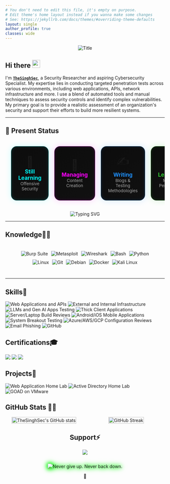 ```yaml
---
# You don't need to edit this file, it's empty on purpose.
# Edit theme's home layout instead if you wanna make some changes
# See: https://jekyllrb.com/docs/themes/#overriding-theme-defaults
layout: single
author_profile: true
classes: wide
---
```



<div align="center">
  <img src="https://readme-typing-svg.herokuapp.com?font=Architects+Daughter&color=2F9F09&duration=2500&pause=1000&size=50&center=true&vCenter=true&height=60&width=600&lines=Hi!+I'm+TheSinghSec+%3C3;Welcome+to+my+profile!" alt="Title">
</div>


<h2 align="left">
  Hi there
  <img src="https://media.giphy.com/media/hvRJCLFzcasrR4ia7z/giphy.gif" width="25px"/>
</h2>

I'm **[`TheSinghSec`](https://www.linkedin.com/in/bikramjeetx/)**, a Security Researcher and aspiring Cybersecurity Specialist. My expertise lies in conducting targeted penetration tests across various environments, including web applications, APIs, network infrastructure and more. I use a blend of automated tools and manual techniques to assess security controls and identify complex vulnerabilities. My primary goal is to provide a realistic assessment of an organization's security and support their efforts to build more resilient systems.

---

<h2 align="left">🧭 Present Status</h2>

<table align="center" style="border-collapse: separate; border-spacing: 18px;">
  <tr>
    <!-- Card 1 -->
    <td align="center" width="230" style="
      background: linear-gradient(145deg, #0c0c0c, #111);
      border: 1px solid #00ffff55;
      border-radius: 18px;
      padding: 22px;
      box-shadow: 0 0 20px #00ffff33, inset 0 0 12px #00ffff22;
      transition: all 0.3s ease;
      transform: perspective(600px) rotateX(0deg) rotateY(0deg);
    " onmouseover="this.style.transform='scale(1.05)'; this.style.boxShadow='0 0 25px #00ffff88, inset 0 0 15px #00ffff55';" onmouseout="this.style.transform='scale(1)'; this.style.boxShadow='0 0 20px #00ffff33, inset 0 0 12px #00ffff22';">
      <div style="font-size: 34px;">🎯</div>
      <b style="font-size: 17px; color: #00ffff;">Still Learning</b><br>
      <sub style="color: #a9a9a9;">Offensive Security</sub>
    </td>
    <!-- Card 2 -->
    <td align="center" width="230" style="
      background: linear-gradient(145deg, #0c0c0c, #111);
      border: 1px solid #ff00ff55;
      border-radius: 18px;
      padding: 22px;
      box-shadow: 0 0 20px #ff00ff33, inset 0 0 12px #ff00ff22;
      transition: all 0.3s ease;
      transform: perspective(600px) rotateX(0deg) rotateY(0deg);
    " onmouseover="this.style.transform='scale(1.05)'; this.style.boxShadow='0 0 25px #ff00ff88, inset 0 0 15px #ff00ff55';" onmouseout="this.style.transform='scale(1)'; this.style.boxShadow='0 0 20px #ff00ff33, inset 0 0 12px #ff00ff22';">
      <div style="font-size: 34px;">🧠</div>
      <b style="font-size: 17px; color: #ff00ff;">Managing</b><br>
      <sub style="color: #a9a9a9;">Content Creation</sub>
    </td>
    <!-- Card 3 -->
    <td align="center" width="230" style="
      background: linear-gradient(145deg, #0c0c0c, #111);
      border: 1px solid #1e90ff55;
      border-radius: 18px;
      padding: 22px;
      box-shadow: 0 0 20px #1e90ff33, inset 0 0 12px #1e90ff22;
      transition: all 0.3s ease;
      transform: perspective(600px) rotateX(0deg) rotateY(0deg);
    " onmouseover="this.style.transform='scale(1.05)'; this.style.boxShadow='0 0 25px #1e90ff88, inset 0 0 15px #1e90ff55';" onmouseout="this.style.transform='scale(1)'; this.style.boxShadow='0 0 20px #1e90ff33, inset 0 0 12px #1e90ff22';">
      <div style="font-size: 34px;">✍️</div>
      <b style="font-size: 17px; color: #1e90ff;">Writing</b><br>
      <sub style="color: #a9a9a9;">Blogs & Testing Methodologies</sub>
    </td>
    <!-- Card 4 -->
    <td align="center" width="230" style="
      background: linear-gradient(145deg, #0c0c0c, #111);
      border: 1px solid #32cd3255;
      border-radius: 18px;
      padding: 22px;
      box-shadow: 0 0 20px #32cd3233, inset 0 0 12px #32cd3222;
      transition: all 0.3s ease;
      transform: perspective(600px) rotateX(0deg) rotateY(0deg);
    " onmouseover="this.style.transform='scale(1.05)'; this.style.boxShadow='0 0 25px #32cd3288, inset 0 0 15px #32cd3255';" onmouseout="this.style.transform='scale(1)'; this.style.boxShadow='0 0 20px #32cd3233, inset 0 0 12px #32cd3222';">
      <div style="font-size: 34px;">📱</div>
      <b style="font-size: 17px; color: #32cd32;">Learning</b><br>
      <sub style="color: #a9a9a9;">Mobile Pentesting</sub>
    </td>
  </tr>
</table>


<p align="center">
  <img src="https://readme-typing-svg.herokuapp.com?font=Fira+Code&duration=2500&pause=1000&color=00FFFF&center=true&vCenter=true&width=600&lines=Updating%3A+Journey+to+Cybersecurity+Specialist" alt="Typing SVG" />
</p>








---

<h2 id="knowledge_skills" align=''> Knowledge🧙‍♂️ </h2>

<div style="border: 2px solid transparent; border-radius: 10px; padding: 20px; margin-bottom: 20px;">
  <div align="left" style="display: flex; flex-wrap: wrap; justify-content: center; gap: 10px;">
      <img src="https://img.shields.io/badge/Burp_Suite-FF6633?style=for-the-badge&logo=burp-suite&color=000000" alt="Burp Suite" />
      <img src="https://img.shields.io/badge/Metasploit-008C8C?style=for-the-badge&logo=metasploit&color=000000" alt="Metasploit" />
      <img src="https://img.shields.io/badge/Wireshark-009639?style=for-the-badge&logo=wireshark&color=000000" alt="Wireshark" />
      <img src="https://img.shields.io/badge/Bash-4EAA25?style=for-the-badge&logo=gnu-bash&color=000000" alt="Bash" />
      <img src="https://img.shields.io/badge/Python-3776AB?style=for-the-badge&logo=python&color=000000" alt="Python" />
      <img src="https://img.shields.io/badge/Linux-FCC624?style=for-the-badge&logo=linux&color=000000" alt="Linux" />
      <img src="https://img.shields.io/badge/Git-F05032?style=for-the-badge&logo=git&color=000000" alt="Git" />
      <img src="https://img.shields.io/badge/Debian-D70A53?style=for-the-badge&logo=debian&color=000000" alt="Debian" />
      <img src="https://img.shields.io/badge/Docker-2496ED?style=for-the-badge&logo=docker&color=000000" alt="Docker" />
      <img src="https://img.shields.io/badge/Kali_Linux-557C94?style=for-the-badge&logo=kali-linux&color=000000" alt="Kali Linux" />
  </div>
</div>

---

## Skills🧠

![Web Applications and APIs](https://img.shields.io/badge/-Web%20Apps%20%26%20APIs-0D1117?style=for-the-badge&logo=googlechrome&logoColor=1E90FF)
![External and Internal Infrastructure](https://img.shields.io/badge/-Infrastructure-0D1117?style=for-the-badge&logo=linux&logoColor=DA1F26)
![LLMs and Gen AI Apps Testing](https://img.shields.io/badge/-Gen%20AI%20App%20Testing-0D1117?style=for-the-badge&logo=openai&logoColor=FF8C00)
![Thick Client Applications](https://img.shields.io/badge/-Thick%20Client%20Apps-0D1117?style=for-the-badge&logo=windows&logoColor=5C2D91)
![Server/Laptop Build Reviews](https://img.shields.io/badge/-System%20Build%20Reviews-0D1117?style=for-the-badge&logo=dell&logoColor=32CD32)
![Android/iOS Mobile Applications](https://img.shields.io/badge/-Mobile%20App%20Testing-0D1117?style=for-the-badge&logo=android&logoColor=3DDC84)
![System Breakout Testing](https://img.shields.io/badge/-System%20Breakout%20Testing-0D1117?style=for-the-badge&logo=redhat&logoColor=DC143C)
![Azure/AWS/GCP Configuration Reviews](https://img.shields.io/badge/-Cloud%20Config%20Reviews-0D1117?style=for-the-badge&logo=cloudflare&logoColor=00BFFF)
![Email Phishing](https://img.shields.io/badge/-Email%20Phishing%20Testing-0D1117?style=for-the-badge&logo=maildotru&logoColor=FFD700)
![GitHub](https://img.shields.io/badge/-GitHub-0D1117?style=for-the-badge&logo=github&logoColor=FFFFFF)



## Certifications🎓
<div>
<img src="https://img.shields.io/badge/-OSCP-DA1F26?style=for-the-badge&logo=linux&logoColor=white" />
<img src="https://img.shields.io/badge/-PNPT-0A66C2?style=for-the-badge&logo=hackthebox&logoColor=white" />
<img src="https://img.shields.io/badge/-CASA-2E8B57?style=for-the-badge&logo=owasp&logoColor=white" />
</div>


## Projects🚀

![Web Application Home Lab](https://img.shields.io/badge/Web%20Application%20Home%20Lab-8B0000?style=for-the-badge&logo=googlechrome&logoColor=white)
![Active Directory Home Lab](https://img.shields.io/badge/Active%20Directory%20Home%20Lab-004B23?style=for-the-badge&logo=microsoft&logoColor=white)
![GOAD on VMware](https://img.shields.io/badge/GOAD%20on%20VMware-191970?style=for-the-badge&logo=vmware&logoColor=white)





<h2 id="github_stats">GitHub Stats 👨‍💻</h2>

<style>
  .gh-wrap {
    display: grid;
    grid-template-columns: 1fr 1fr;
    gap: 16px;
    align-items: stretch;
  }

  @media (max-width: 900px) {
    .gh-wrap {
      grid-template-columns: 1fr;
    }
  }

  /* Remove boxes */
  .gh-card, .gh-left-card {
    background: none;
    border: none;
    display: flex;
    flex-direction: column;
    justify-content: center;
    align-items: center;
    text-align: center;
    padding: 0;
  }

  /* Stats image */
  .gh-left-card a img {
    display: block;
    width: 100%;
    max-width: 480px;
    height: auto;
  }

  /* Streak image */
  .gh-card img {
    display: block;
    width: 100%;
    max-width: 480px;
    height: auto;
    margin: 0;
  }
</style>

<div class="gh-wrap">
  <!-- LEFT -->
  <div class="gh-left-card">
    <a href="https://github.com/thesinghsec/github-readme-stats">
      <img
        alt="TheSinghSec's GitHub stats"
        src="https://github-readme-stats.vercel.app/api?username=thesinghsec&theme=vision-friendly-dark&bg_color=00000000&hide_border=true&custom_title=TheSinghSec%27s%20GitHub%20Stats"
        loading="lazy">
    </a>
  </div>

  <!-- RIGHT -->
  <div class="gh-card">
    <a href="https://git.io/streak-stats">
      <img
        alt="GitHub Streak"
        src="https://streak-stats.demolab.com?user=thesinghsec&theme=burnt-neon&border_radius=5&fire=EBCA01&ring=FF5B5B&currStreakNum=66FF00&sideNums=66FF00&sideLabels=EBEBEB"
        loading="lazy">
    </a>
  </div>
</div>








  

<h2 id="donate" align="center"> Support⚡️</h2>

  <p align="center"><a href="https://buymeacoffee.com/thesinghsec"><img  src="https://img.shields.io/badge/Buy%20Me%20a%20Coffee-ffdd00?style=for-the-badge&logo=buy-me-a-coffee&logoColor=black"/></a></p>








<!-- Hacker typing with crackling sparks -->
<div class="hack-typing-wrap">
  <!-- Typing line (SVG) -->
  <img
    class="hack-typing"
    src="https://readme-typing-svg.herokuapp.com?font=Fira+Code&size=30&duration=2500&pause=900&color=00FF00&center=true&vCenter=true&width=750&lines=%22Never+give+up.+Never+back+down.%22"
    alt="Never give up. Never back down.">
  <!-- Sparks canvas -->
  <canvas class="hack-sparks" aria-hidden="true"></canvas>
</div>

<style>
  .hack-typing-wrap{
    position:relative;
    display:flex;
    justify-content:center;
    align-items:center;
    margin:28px 0 8px;
    filter: drop-shadow(0 0 6px #00ff00);
  }
  .hack-typing{
    display:block;
    max-width:100%;
    height:auto;
    animation:flicker 2s infinite alternate;
  }
  /* Sparks canvas sits over the typing line */
  .hack-sparks{
    position:absolute;
    inset:0;          /* fill the wrapper */
    pointer-events:none;
  }

  /* Subtle glow flicker on the text */
  @keyframes flicker{
    0%{ filter: drop-shadow(0 0 6px #00ff00) brightness(1); }
    25%{ filter: drop-shadow(0 0 9px #00ff00) brightness(1.25); }
    50%{ filter: drop-shadow(0 0 7px #00ff00) brightness(0.9); }
    75%{ filter: drop-shadow(0 0 10px #00ff00) brightness(1.3); }
    100%{ filter: drop-shadow(0 0 6px #00ff00) brightness(1); }
  }

  /* Respect users who prefer reduced motion */
  @media (prefers-reduced-motion: reduce){
    .hack-typing{ animation:none }
  }
</style>

<script>
(function(){
  const wrap     = document.querySelector('.hack-typing-wrap');
  const canvas   = document.querySelector('.hack-sparks');
  const ctx      = canvas.getContext('2d', {alpha:true});
  let   W=0, H=0, particles=[], running=true;

  // Config – tweak these
  const CFG = {
    rate: 28,             // particles spawned per second
    gravity: 0.10,        // downward pull
    drift: 0.35,          // horizontal randomness
    life: [500, 1100],    // ms
    size: [1.2, 2.6],     // px
    colors: ['#aaff00','#ffff80','#ffffff'], // neon green → yellow → white
    burstEveryMs: 1600,   // add a small burst periodically
    burstCount: 30
  };

  const mediaReduce = matchMedia('(prefers-reduced-motion: reduce)');
  if (mediaReduce.matches) running = false;

  function resize(){
    const r = wrap.getBoundingClientRect();
    canvas.width  = W = Math.floor(r.width);
    canvas.height = H = Math.floor(r.height);
  }
  resize();
  addEventListener('resize', resize);
  new ResizeObserver(resize).observe(wrap);

  function rnd(min,max){ return min + Math.random()*(max-min); }
  function pick(arr){ return arr[(Math.random()*arr.length)|0]; }

  function spawn(n=1, burst=false){
    const yBase = H*0.55;               // around baseline of the text image
    for(let i=0;i<n;i++){
      const x = rnd(W*0.08, W*0.92);    // within text area
      const vy = burst ? rnd(-1.4,-0.2) : rnd(-0.3, -0.05);
      const p = {
        x, y: yBase + rnd(-6, 6),
        vx: rnd(-CFG.drift, CFG.drift),
        vy,
        life: rnd(CFG.life[0], CFG.life[1]),
        born: performance.now(),
        size: rnd(CFG.size[0], CFG.size[1]),
        color: pick(CFG.colors)
      };
      particles.push(p);
    }
  }

  // ambient spawn
  let lastSpawn = performance.now();
  // periodic crackling burst
  let lastBurst = performance.now();

  function tick(t){
    if(!running) return; // motion reduced

    // spawn rate control
    const dt = t - lastSpawn;
    const spawnCount = (dt/1000)*CFG.rate;
    if (spawnCount >= 1){
      spawn(spawnCount|0);
      lastSpawn = t;
    }

    // bursts
    if (t - lastBurst > CFG.burstEveryMs){
      spawn(CFG.burstCount, true);
      lastBurst = t;
    }

    // draw
    ctx.clearRect(0,0,W,H);
    ctx.globalCompositeOperation = 'lighter';
    const now = t;

    particles = particles.filter(p=>{
      const age = now - p.born;
      if (age > p.life) return false;

      // physics
      p.vy += CFG.gravity * 0.05;
      p.x  += p.vx;
      p.y  += p.vy;

      // fade + crackle alpha
      const fade = 1 - age/p.life;
      const crackle = 0.6 + Math.random()*0.4; // slight intensity jitter
      const alpha = Math.max(0, fade*crackle);

      // draw particle
      const g = ctx.createRadialGradient(p.x, p.y, 0, p.x, p.y, p.size*3);
      g.addColorStop(0, p.color + Math.floor(alpha*255).toString(16).padStart(2,'0')); // center
      g.addColorStop(1, 'transparent');

      ctx.fillStyle = g;
      ctx.beginPath();
      ctx.arc(p.x, p.y, p.size*3, 0, Math.PI*2);
      ctx.fill();

      // tiny core
      ctx.fillStyle = p.color;
      ctx.globalAlpha = alpha;
      ctx.fillRect(p.x-0.5, p.y-0.5, 1, 1);
      ctx.globalAlpha = 1;

      return true;
    });

    requestAnimationFrame(tick);
  }

  if (running) requestAnimationFrame(tick);
})();
</script>


<p align="center">
  <a>🌱</a>
</p>
